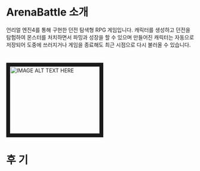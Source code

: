 # ArenaBattle 소개
언리얼 엔진4를 통해 구현한 던전 탐색형 RPG 게임입니다. 
캐릭터를 생성하고 던전을 탐험하여 몬스터를 처치하면서 파밍과 성장을 할 수 있으며
만들어진 캐릭터는 자동으로 저장되어 도중에 쓰러지거나 게임을 종료해도 최근 시점으로 다시 불러올 수 있습니다. 

# 
<a href="https://youtu.be/2fokFcRp5Jk
" target="_blank"><img src="![mq2](https://user-images.githubusercontent.com/55690757/98574876-cf00bd80-22fb-11eb-8927-e7efe66801b6.jpg)" 
alt="IMAGE ALT TEXT HERE" width="240" height="180" border="10" /></a>

# 후 기

